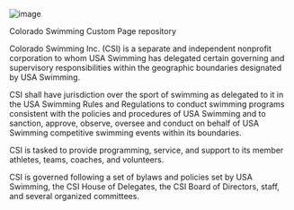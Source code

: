 ![image](https://github.com/user-attachments/assets/9b7e2dc7-1dc5-4b7d-b759-1f48e6e6e134)

Colorado Swimming Custom Page repository

Colorado Swimming Inc. (CSI) is a separate and independent nonprofit corporation to whom USA Swimming has delegated certain governing and supervisory responsibilities within the geographic boundaries designated by USA Swimming.

CSI shall have jurisdiction over the sport of swimming as delegated to it in the USA Swimming Rules and Regulations to conduct swimming programs consistent with the policies and procedures of USA Swimming and to sanction, approve, observe, oversee and conduct on behalf of USA Swimming competitive swimming events within its boundaries.

CSI is tasked to provide programming, service, and support to its member athletes, teams, coaches, and volunteers.

CSI is governed following a set of bylaws and policies set by USA Swimming, the CSI House of Delegates, the CSI Board of Directors, staff, and several organized committees.
